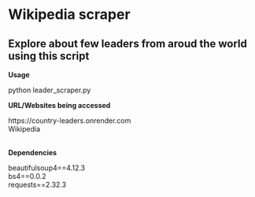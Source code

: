 <h1> Wikipedia scraper </h1>
<h2> Explore about few leaders from aroud the world using this script</h2>

**Usage**
<p>python leader_scraper.py</p>

<p><b>URL/Websites being accessed</b></p>
https://country-leaders.onrender.com </br>
Wikipedia </br></br>

<p><b>Dependencies</b></p>
beautifulsoup4==4.12.3 </br>
bs4==0.0.2 </br>
requests==2.32.3 </br>
